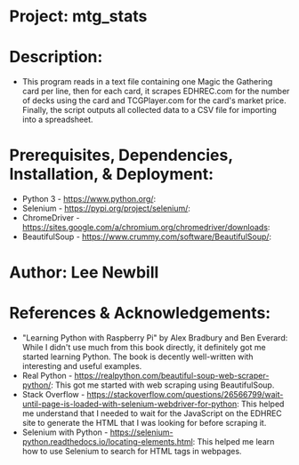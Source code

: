 # Project: mtg_stats

# Description:
- This program reads in a text file containing one Magic the Gathering card per line, then for each card, it scrapes EDHREC.com for the number of decks using the card and TCGPlayer.com for the card's market price. Finally, the script outputs all collected data to a CSV file for importing into a spreadsheet.

# Prerequisites, Dependencies, Installation, & Deployment:
- Python 3 - <https://www.python.org/>: 
- Selenium - <https://pypi.org/project/selenium/>:
- ChromeDriver - <https://sites.google.com/a/chromium.org/chromedriver/downloads>:
- BeautifulSoup - <https://www.crummy.com/software/BeautifulSoup/>:

# Author: Lee Newbill

# References & Acknowledgements: 
- "Learning Python with Raspberry Pi" by Alex Bradbury and Ben Everard: While I didn't use much from this book directly, it definitely got me started learning Python. The book is decently well-written with interesting and useful examples.
- Real Python - <https://realpython.com/beautiful-soup-web-scraper-python/>: This got me started with web scraping using BeautifulSoup.
- Stack Overflow - <https://stackoverflow.com/questions/26566799/wait-until-page-is-loaded-with-selenium-webdriver-for-python>: This helped me understand that I needed to wait for the JavaScript on the EDHREC site to generate the HTML that I was looking for before scraping it.
- Selenium with Python - <https://selenium-python.readthedocs.io/locating-elements.html>: This helped me learn how to use Selenium to search for HTML tags in webpages.
